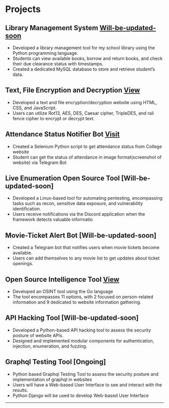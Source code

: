 # Projects

## **Library Management System** [Will-be-updated-soon](https://vishnu7priyan.github.io)
* Developed a library management tool for my school library using the Python programming language.
* Students can view available books, borrow and return books, and check their due clearance status with timestamps.
* Created a dedicated MySQL database to store and retrieve student’s data.

## **Text, File Encryption and Decryption** [View](https://drive.google.com/file/d/1Nadd8eiCm-JE-YuGUM5b98JcoeB_I4Cj/view)
* Developed a text and file encryption/decryption website using HTML, CSS, and JavaScript.
* Users can utilize Rot13, AES, DES, Caesar cipher, TripleDES, and rail fence cipher to encrypt or decrypt text.
  
## **Attendance Status Notifier Bot** [Visit](https://github.com/Vishnu7priyan/Attendance-Status-Bot/tree/main)
* Created a Selenium Python script to get attendance status from College website
* Student can get the status of attendance in image format(screenshot of website) via Telegram Bot
  
## **Live Enumeration Open Source Tool** [Will-be-updated-soon]
* Developed a Linux-based tool for automating pentesting, encompassing tasks such as recon, sensitive data exposure, and vulnerability identification.
* Users receive notifications via the Discord application when the framework detects valuable informatio

## **Movie-Ticket Alert Bot** [Will-be-updated-soon]
* Created a Telegram bot that notifies users when movie tickets become available.
* Users can add themselves to any movie list to get updates about ticket openings.

## **Open Source Intelligence Tool**  [View](https://drive.google.com/file/d/1KLNYSoT5QMxUzJB1iwiXLLZUtu27mgMN/view)
* Developed an OSINT tool using the Go language
* The tool encompasses 11 options, with 2 focused on person-related information and 9 dedicated to website information gathering.
  
## **API Hacking Tool** [Will-be-updated-soon]
* Developed a Python-based API hacking tool to assess the security posture of website APIs.
* Designed and implemented modular components for authentication, injection, enumeration, and fuzzing.

## **Graphql Testing Tool** [Ongoing]
* Python based Graphql Testing Tool to assess the security posture and implementation of graphql in websites
* Users will have a Web-based User Interface to see and interact with the results.
* Python Django will be used to develop Web-based User Interface

* * *
